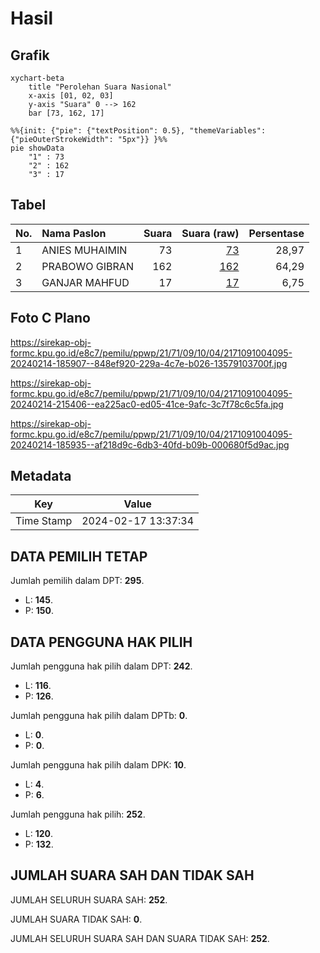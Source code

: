 # Hasil

## Grafik

```mermaid
xychart-beta
    title "Perolehan Suara Nasional"
    x-axis [01, 02, 03]
    y-axis "Suara" 0 --> 162
    bar [73, 162, 17]
```

```mermaid
%%{init: {"pie": {"textPosition": 0.5}, "themeVariables": {"pieOuterStrokeWidth": "5px"}} }%%
pie showData
    "1" : 73
    "2" : 162
    "3" : 17
```

## Tabel

| No. | Nama Paslon    | Suara | Suara (raw) | Persentase |
|:--- |:-------------- | -----:| -----------:| ----------:|
| 1   | ANIES MUHAIMIN | 73    | [73][p-1]   | 28,97      |
| 2   | PRABOWO GIBRAN | 162   | [162][p-2]  | 64,29      |
| 3   | GANJAR MAHFUD  | 17    | [17][p-3]   | 6,75       |


[p-1]: https://github.com/gigit-pemilu/pemilu-2024/blob/main/pilpres/hitung-suara/sub/21-kepulauan-riau/sub/71-kota-batam/sub/09-bengkong/sub/1004-tanjung-buntung/sub/095-tps/sub/paslon-1.txt
[p-2]: https://github.com/gigit-pemilu/pemilu-2024/blob/main/pilpres/hitung-suara/sub/21-kepulauan-riau/sub/71-kota-batam/sub/09-bengkong/sub/1004-tanjung-buntung/sub/095-tps/sub/paslon-2.txt
[p-3]: https://github.com/gigit-pemilu/pemilu-2024/blob/main/pilpres/hitung-suara/sub/21-kepulauan-riau/sub/71-kota-batam/sub/09-bengkong/sub/1004-tanjung-buntung/sub/095-tps/sub/paslon-3.txt

## Foto C Plano

https://sirekap-obj-formc.kpu.go.id/e8c7/pemilu/ppwp/21/71/09/10/04/2171091004095-20240214-185907--848ef920-229a-4c7e-b026-13579103700f.jpg

https://sirekap-obj-formc.kpu.go.id/e8c7/pemilu/ppwp/21/71/09/10/04/2171091004095-20240214-215406--ea225ac0-ed05-41ce-9afc-3c7f78c6c5fa.jpg

https://sirekap-obj-formc.kpu.go.id/e8c7/pemilu/ppwp/21/71/09/10/04/2171091004095-20240214-185935--af218d9c-6db3-40fd-b09b-000680f5d9ac.jpg


## Metadata

| Key        | Value               |
| ---------- | ------------------- |
| Time Stamp | 2024-02-17 13:37:34 |


## DATA PEMILIH TETAP

Jumlah pemilih dalam DPT: **295**.
 * L: **145**.
 * P: **150**.

## DATA PENGGUNA HAK PILIH

Jumlah pengguna hak pilih dalam DPT: **242**.
 * L: **116**.
 * P: **126**.

Jumlah pengguna hak pilih dalam DPTb: **0**.
 * L: **0**.
 * P: **0**.

Jumlah pengguna hak pilih dalam DPK: **10**.
 * L: **4**.
 * P: **6**.

Jumlah pengguna hak pilih: **252**.
 * L: **120**.
 * P: **132**.

## JUMLAH SUARA SAH DAN TIDAK SAH

JUMLAH SELURUH SUARA SAH: **252**.

JUMLAH SUARA TIDAK SAH: **0**.

JUMLAH SELURUH SUARA SAH DAN SUARA TIDAK SAH: **252**.


